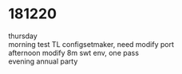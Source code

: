 # 181220

thursday  
morning test TL configsetmaker, need modify port  
afternoon modify 8m swt env, one pass  
evening annual party  

